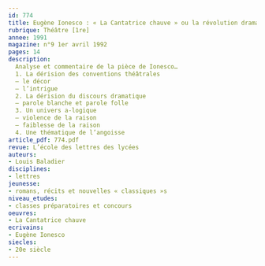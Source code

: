 ```yaml
---
id: 774
title: Eugène Ionesco : « La Cantatrice chauve » ou la révolution dramaturgique 
rubrique: Théâtre [1re]
annee: 1991
magazine: n°9 1er avril 1992
pages: 14
description: 
  Analyse et commentaire de la pièce de Ionesco…
  1. La dérision des conventions théâtrales
  – le décor
  – l’intrigue
  2. La dérision du discours dramatique
  – parole blanche et parole folle
  3. Un univers a-logique
  – violence de la raison
  – faiblesse de la raison
  4. Une thématique de l’angoisse
article_pdf: 774.pdf
revue: L’école des lettres des lycées
auteurs:
- Louis Baladier
disciplines:
- lettres
jeunesse:
- romans, récits et nouvelles « classiques »s
niveau_etudes:
- classes préparatoires et concours
oeuvres:
- La Cantatrice chauve
ecrivains:
- Eugène Ionesco
siecles:
- 20e siècle
---
```


